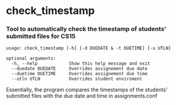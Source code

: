 # check_timestamp

### Tool to automatically check the timestamp of students' submitted files for CS15

    usage: check_timestamp [-h] [-d DUEDATE & -t DUETIME] [-u UTLN]

    optional arguments:
      -h, --help            Show this help message and exit
      --duedate DUEDATE     Overrides assignement due date
      --duetime DUETIME     Overrides assignement due time
      --utln UTLN           Overrides student enviroment
      
Essentially, the program compares the timestamps of the students' submitted files with the due date and time in assignments.conf
